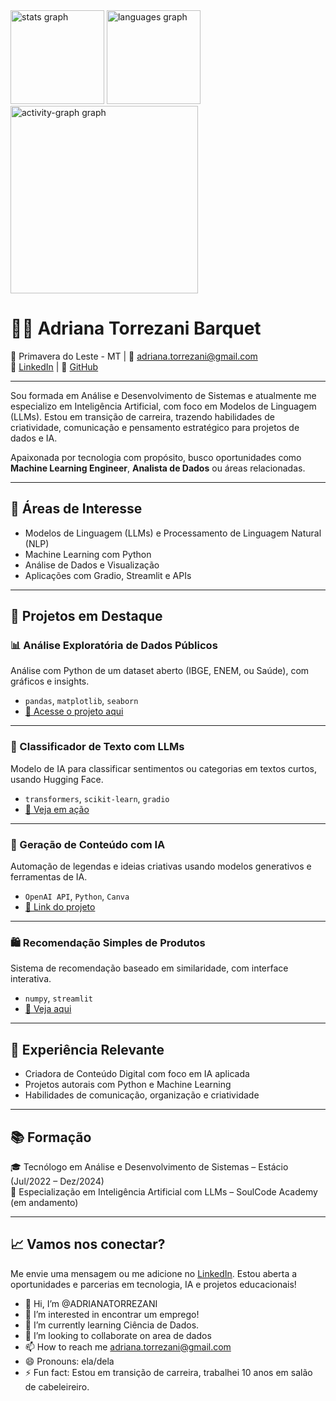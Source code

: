 <div align="left">
  <img src="https://github-readme-stats.vercel.app/api?username=adrianatorrezani&hide_title=false&hide_rank=false&show_icons=true&include_all_commits=true&count_private=true&disable_animations=false&theme=gruvbox_light&locale=en&hide_border=false&order=1" height="150" alt="stats graph"  />
  <img src="https://github-readme-stats.vercel.app/api/top-langs?username=adrianatorrezani&locale=en&hide_title=false&layout=compact&card_width=320&langs_count=5&theme=gruvbox_light&hide_border=false&order=2" height="150" alt="languages graph"  />
  <img src="https://github-readme-activity-graph.vercel.app/graph?username=adrianatorrezani&radius=16&theme=gruvbox&area=true&order=5" height="300" alt="activity-graph graph"  />
</div>

###
# 👩‍💻 Adriana Torrezani Barquet

📍 Primavera do Leste - MT | 📧 adriana.torrezani@gmail.com  
🔗 [LinkedIn](https://www.linkedin.com/in/adrianatorrezanibarquet) | 🐙 [GitHub](https://github.com/ADRIANATORREZANI)

---

Sou formada em Análise e Desenvolvimento de Sistemas e atualmente me especializo em Inteligência Artificial, com foco em Modelos de Linguagem (LLMs). Estou em transição de carreira, trazendo habilidades de criatividade, comunicação e pensamento estratégico para projetos de dados e IA.

Apaixonada por tecnologia com propósito, busco oportunidades como **Machine Learning Engineer**, **Analista de Dados** ou áreas relacionadas.

---

## 🧠 Áreas de Interesse
- Modelos de Linguagem (LLMs) e Processamento de Linguagem Natural (NLP)
- Machine Learning com Python
- Análise de Dados e Visualização
- Aplicações com Gradio, Streamlit e APIs

---

## 📌 Projetos em Destaque

### 📊 Análise Exploratória de Dados Públicos
Análise com Python de um dataset aberto (IBGE, ENEM, ou Saúde), com gráficos e insights.
- `pandas`, `matplotlib`, `seaborn`
- [🔗 Acesse o projeto aqui](https://github.com/ADRIANATORREZANI/projeto-analise-dados)

---

### 🤖 Classificador de Texto com LLMs
Modelo de IA para classificar sentimentos ou categorias em textos curtos, usando Hugging Face.
- `transformers`, `scikit-learn`, `gradio`
- [🔗 Veja em ação](https://github.com/ADRIANATORREZANI/classificador-texto)

---

### 🧠 Geração de Conteúdo com IA
Automação de legendas e ideias criativas usando modelos generativos e ferramentas de IA.
- `OpenAI API`, `Python`, `Canva`
- [🔗 Link do projeto](https://github.com/ADRIANATORREZANI/ia-conteudo)

---

### 🛍️ Recomendação Simples de Produtos
Sistema de recomendação baseado em similaridade, com interface interativa.
- `numpy`, `streamlit`
- [🔗 Veja aqui](https://github.com/ADRIANATORREZANI/recomendador-simples)

---

## 💼 Experiência Relevante

- Criadora de Conteúdo Digital com foco em IA aplicada
- Projetos autorais com Python e Machine Learning
- Habilidades de comunicação, organização e criatividade

---

## 📚 Formação

🎓 Tecnólogo em Análise e Desenvolvimento de Sistemas – Estácio (Jul/2022 – Dez/2024)  
📘 Especialização em Inteligência Artificial com LLMs – SoulCode Academy (em andamento)

---

## 📈 Vamos nos conectar?

Me envie uma mensagem ou me adicione no [LinkedIn](https://www.linkedin.com/in/adrianatorrezanibarquet). Estou aberta a oportunidades e parcerias em tecnologia, IA e projetos educacionais!




- 👋 Hi, I’m @ADRIANATORREZANI
- 👀 I’m interested in encontrar um emprego!
- 🌱 I’m currently learning Ciência de Dados.
- 💞️ I’m looking to collaborate on area de dados
- 📫 How to reach me adriana.torrezani@gmail.com
- 😄 Pronouns: ela/dela
- ⚡ Fun fact: Estou em transição de carreira, trabalhei 10 anos em salão de cabeleireiro.

<!---
ADRIANATORREZANI/ADRIANATORREZANI is a ✨ special ✨ repository because its `README.md` (this file) appears on your GitHub profile.
You can click the Preview link to take a look at your changes.
--->
